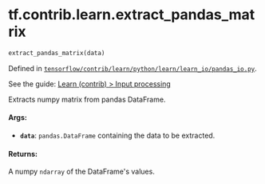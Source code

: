 <div itemscope itemtype="http://developers.google.com/ReferenceObject">
<meta itemprop="name" content="tf.contrib.learn.extract_pandas_matrix" />
</div>

# tf.contrib.learn.extract_pandas_matrix

``` python
extract_pandas_matrix(data)
```



Defined in [`tensorflow/contrib/learn/python/learn/learn_io/pandas_io.py`](https://www.tensorflow.org/code/tensorflow/contrib/learn/python/learn/learn_io/pandas_io.py).

See the guide: [Learn (contrib) > Input processing](../../../../../api_guides/python/contrib.learn.md#Input_processing)

Extracts numpy matrix from pandas DataFrame.

#### Args:

* <b>`data`</b>: `pandas.DataFrame` containing the data to be extracted.


#### Returns:

  A numpy `ndarray` of the DataFrame's values.
